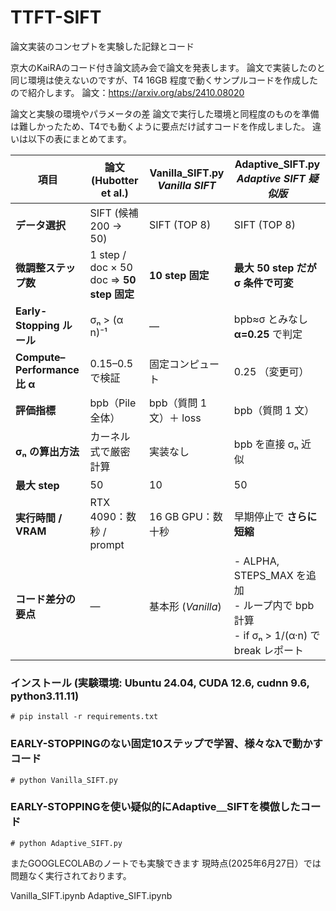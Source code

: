 # TTFT-SIFT
論文実装のコンセプトを実験した記録とコード

京大のKaiRAのコード付き論文読み会で論文を発表します。
論文で実装したのと同じ環境は使えないのですが、T4 16GB 程度で動くサンプルコードを作成したので紹介します。
論文：https://arxiv.org/abs/2410.08020

論文と実験の環境やパラメータの差
論文で実行した環境と同程度のものを準備は難しかったため、T4でも動くように要点だけ試すコードを作成しました。
違いは以下の表にまとめてます。

| 項目 | 論文 (Hubotter et al.) | Vanilla_SIFT.py<br>*Vanilla SIFT* | Adaptive_SIFT.py<br>*Adaptive SIFT 疑似版* |
|------|-----------------------|---------------------------------|---------------------------------------------|
| **データ選択** | SIFT (候補 200 → 50) | SIFT (TOP 8) | SIFT (TOP 8) |
| **微調整ステップ数** | 1 step / doc × 50 doc ⇒ **50 step 固定** | **10 step 固定** | **最大 50 step だが σ 条件で可変** |
| **Early-Stopping ルール** | σₙ > (α n)⁻¹ | ― | bpb≈σ とみなし **α=0.25** で判定 |
| **Compute–Performance 比 α** | 0.15–0.5 で検証 | 固定コンピュート | 0.25 （変更可） |
| **評価指標** | bpb（Pile 全体） | bpb（質問 1 文）＋ loss | bpb（質問 1 文） |
| **σₙ の算出方法** | カーネル式で厳密計算 | 実装なし | bpb を直接 σₙ 近似 |
| **最大 step** | 50 | 10 | 50 |
| **実行時間 / VRAM** | RTX 4090：数秒 / prompt | 16 GB GPU：数十秒 | 早期停止で **さらに短縮** |
| **コード差分の要点** | ― | 基本形 (*Vanilla*) | - ALPHA, STEPS_MAX を追加<br>- ループ内で bpb 計算<br>- if σₙ > 1/(α·n) で break レポート |


### インストール (実験環境: Ubuntu 24.04, CUDA 12.6, cudnn 9.6, python3.11.11)
```
# pip install -r requirements.txt
```

### EARLY-STOPPINGのない固定10ステップで学習、様々なλで動かすコード
```
# python Vanilla_SIFT.py
```

### EARLY-STOPPINGを使い疑似的にAdaptive＿SIFTを模倣したコード
```
# python Adaptive_SIFT.py
```

またGOOGLECOLABのノートでも実験できます
現時点(2025年6月27日）では問題なく実行されております。

Vanilla_SIFT.ipynb
Adaptive_SIFT.ipynb
